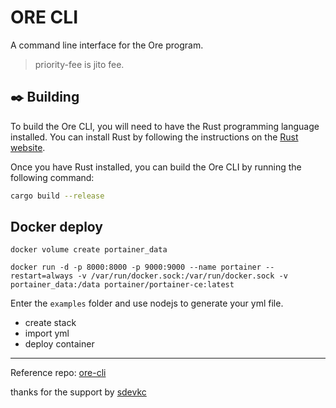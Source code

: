 # ORE CLI

A command line interface for the Ore program.

> priority-fee is jito fee.

## **:black_nib:** Building

To build the Ore CLI, you will need to have the Rust programming language installed. You can install Rust by following the instructions on the [Rust website](https://www.rust-lang.org/tools/install).

Once you have Rust installed, you can build the Ore CLI by running the following command:

```sh
cargo build --release
```

## Docker deploy

```
docker volume create portainer_data
```

```
docker run -d -p 8000:8000 -p 9000:9000 --name portainer --restart=always -v /var/run/docker.sock:/var/run/docker.sock -v portainer_data:/data portainer/portainer-ce:latest
```

Enter the `examples` folder and use nodejs to generate your yml file.

- create stack
- import yml
- deploy container

------

Reference repo: [ore-cli](https://github.com/HardhatChad/ore-cli)

thanks for the support by [sdevkc](https://github.com/sdevkc)
